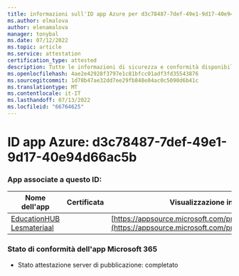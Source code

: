 ```yaml
---
title: informazioni sull'ID app Azure per d3c78487-7def-49e1-9d17-40e94d66ac5b
ms.author: elmalova
author: elenamalova
manager: tonybal
ms.date: 07/12/2022
ms.topic: article
ms.service: attestation
certification_type: attested
description: Tutte le informazioni di sicurezza e conformità disponibili per d3c78487-7def-49e1-9d17-40e94d66ac5b.
ms.openlocfilehash: 4ae2e42928f3797e1c81bfcc01adf3fd35543876
ms.sourcegitcommit: 1d78b47ae32dd7ee29fb848e04ac0c5090d6b41c
ms.translationtype: MT
ms.contentlocale: it-IT
ms.lasthandoff: 07/13/2022
ms.locfileid: "66764625"
---
```

# <a name="azure-app-id-d3c78487-7def-49e1-9d17-40e94d66ac5b"></a>ID app Azure: d3c78487-7def-49e1-9d17-40e94d66ac5b


### <a name="apps-associated-with-this-id"></a>App associate a questo ID:
| **Nome dell'app** | **Certificata** | **Visualizzazione in AppSource** |
|--------------|---------------|-----------------------|
| [EducationHUB Lesmateriaal](../forward/WA200004326.md) |  | [https://appsource.microsoft.com/product/office/WA200004326](https://appsource.microsoft.com/product/office/WA200004326) |

### <a name="microsoft-365-app-compliance-status"></a>Stato di conformità dell'app Microsoft 365
- Stato attestazione server di pubblicazione: completato
